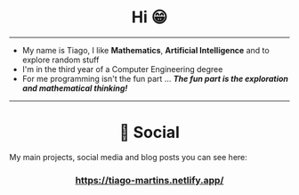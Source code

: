 <h1 align="center">Hi 😁</h1>
<hr>

* My name is Tiago, I like **Mathematics**, **Artificial Intelligence** and to explore random stuff 
* I'm in the third year of a Computer Engineering degree 
* For me programming isn't the fun part ... ***The fun part is the exploration and mathematical thinking!***

<hr>
<h1 align="center">📇 Social</h1>
My main projects, social media and blog posts you can see here:

<h3 align="center">
  <a href="https://tiago-martins.netlify.app/" target="_blank" rel="noopener noreferrer">https://tiago-martins.netlify.app/</a>
</h3>
